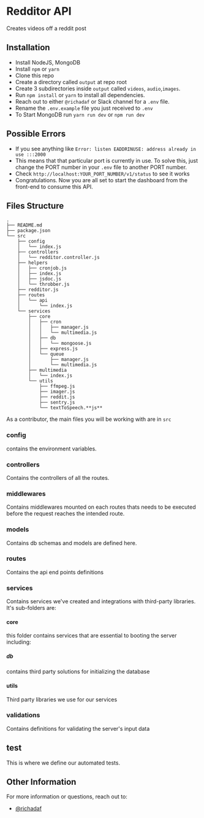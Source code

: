 # Redditor API
Creates videos off a reddit post
## Installation

- Install NodeJS, MongoDB
- Install `npm` or `yarn`
- Clone this repo
- Create a directory called `output` at repo root
- Create 3 subdirectories inside `output` called `videos`, `audio`,`images`.
- Run `npm install` or `yarn` to install all dependencies.
- Reach out to either `@richadaf` or Slack channel for a `.env` file.
- Rename the `.env.example` file you just received to `.env`
- To Start MongoDB run `yarn run dev` or `npm run dev`

## Possible Errors

- If you see anything like `Error: listen EADDRINUSE: address already in use :::2000`
- This means that that particular port is currently in use. To solve this, just change the PORT number in your `.env` file to another PORT number.
- Check `http://localhost:YOUR_PORT_NUMBER/v1/status` to see it works
- Congratulations. Now you are all set to start the dashboard from the front-end to consume this API.

## Files Structure

```
.
├── README.md
├── package.json
└── src
    ├── config
    │   └── index.js
    ├── controllers
    │   └── redditor.controller.js
    ├── helpers
    │   ├── cronjob.js
    │   ├── index.js
    │   ├── jsdoc.js
    │   └── throbber.js
    ├── redditor.js
    ├── routes
    │   └── api
    │       └── index.js
    └── services
        ├── core
        │   ├── cron
        │   │   ├── manager.js
        │   │   └── multimedia.js
        │   ├── db
        │   │   └── mongoose.js
        │   ├── express.js
        │   └── queue
        │       ├── manager.js
        │       └── multimedia.js
        ├── multimedia
        │   └── index.js
        └── utils
            ├── ffmpeg.js
            ├── imager.js
            ├── reddit.js
            ├── sentry.js
            └── textToSpeech.**js**
```
As a contributor, the main files you will be working with are in `src`

### config

contains the environment variables.

### controllers

Contains the controllers of all the routes.

### middlewares

Contains middlewares mounted on each routes thats needs to be executed before the request reaches the intended route.

### models

Contains db schemas and models are defined here.

### routes

Contains the api end points definitions

### services

Contains services we've created and integrations with third-party libraries. It's sub-folders are:

#### core

this folder contains services that are essential to booting the server including:

##### db

contains third party solutions for initializing the database

#### utils

Third party libraries we use for our services

### validations

Contains definitions for validating the server's input data

## test

This is where we define our automated tests.

## Other Information

For more information or questions, reach out to:

- [@richadaf](https://github.com/richadaf)